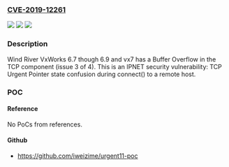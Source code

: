 ### [CVE-2019-12261](https://cve.mitre.org/cgi-bin/cvename.cgi?name=CVE-2019-12261)
![](https://img.shields.io/static/v1?label=Product&message=n%2Fa&color=blue)
![](https://img.shields.io/static/v1?label=Version&message=n%2Fa&color=blue)
![](https://img.shields.io/static/v1?label=Vulnerability&message=n%2Fa&color=brighgreen)

### Description

Wind River VxWorks 6.7 though 6.9 and vx7 has a Buffer Overflow in the TCP component (issue 3 of 4). This is an IPNET security vulnerability: TCP Urgent Pointer state confusion during connect() to a remote host.

### POC

#### Reference
No PoCs from references.

#### Github
- https://github.com/iweizime/urgent11-poc

